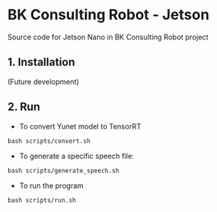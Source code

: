 # BK Consulting Robot - Jetson
Source code for Jetson Nano in BK Consulting Robot project

## 1. Installation
(Future development)

## 2. Run
- To convert Yunet model to TensorRT
```
bash scripts/convert.sh
```
- To generate a specific speech file:
```
bash scripts/generate_speech.sh
```
- To run the program
```
bash scripts/run.sh
```